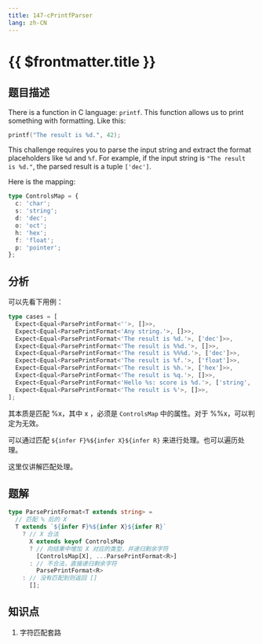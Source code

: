 ```yaml
---
title: 147-cPrintfParser
lang: zh-CN
---
```


# {{ $frontmatter.title }}

## 题目描述

There is a function in C language: `printf`. This function allows us to print something with formatting. Like this:

```c
printf("The result is %d.", 42);
```

This challenge requires you to parse the input string and extract the format placeholders like `%d` and `%f`. For example, if the input string is `"The result is %d."`, the parsed result is a tuple `['dec']`.

Here is the mapping:

```typescript
type ControlsMap = {
  c: 'char';
  s: 'string';
  d: 'dec';
  o: 'oct';
  h: 'hex';
  f: 'float';
  p: 'pointer';
};
```

## 分析

可以先看下用例：

```ts
type cases = [
  Expect<Equal<ParsePrintFormat<''>, []>>,
  Expect<Equal<ParsePrintFormat<'Any string.'>, []>>,
  Expect<Equal<ParsePrintFormat<'The result is %d.'>, ['dec']>>,
  Expect<Equal<ParsePrintFormat<'The result is %%d.'>, []>>,
  Expect<Equal<ParsePrintFormat<'The result is %%%d.'>, ['dec']>>,
  Expect<Equal<ParsePrintFormat<'The result is %f.'>, ['float']>>,
  Expect<Equal<ParsePrintFormat<'The result is %h.'>, ['hex']>>,
  Expect<Equal<ParsePrintFormat<'The result is %q.'>, []>>,
  Expect<Equal<ParsePrintFormat<'Hello %s: score is %d.'>, ['string', 'dec']>>,
  Expect<Equal<ParsePrintFormat<'The result is %'>, []>>,
];
```

其本质是匹配 %x，其中 x ，必须是 `ControlsMap` 中的属性。对于 %%x，可以判定为无效。

可以通过匹配 `${infer F}%${infer X}${infer R}` 来进行处理。也可以遍历处理。

这里仅讲解匹配处理。

## 题解

```ts
type ParsePrintFormat<T extends string> =
  // 匹配 % 后的 X
  T extends `${infer F}%${infer X}${infer R}`
    ? // X 合法
      X extends keyof ControlsMap
      ? // 向结果中增加 X 对应的类型，并递归剩余字符
        [ControlsMap[X], ...ParsePrintFormat<R>]
      : // 不合法，直接递归剩余字符
        ParsePrintFormat<R>
    : // 没有匹配到则返回 []
      [];
```

## 知识点

1. 字符匹配套路
